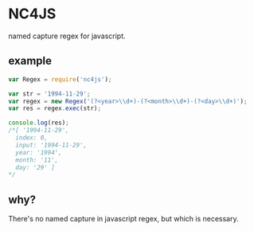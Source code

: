NC4JS
=====

named capture regex for javascript.

## example
```javascript
var Regex = require('nc4js');

var str = '1994-11-29';
var regex = new Regex('(?<year>\\d+)-(?<month>\\d+)-(?<day>\\d+)');
var res = regex.exec(str);

console.log(res);
/*[ '1994-11-29',
  index: 0,
  input: '1994-11-29',
  year: '1994',
  month: '11',
  day: '29' ]
*/
```

## why?
There's no named capture in javascript regex, but which is necessary.
